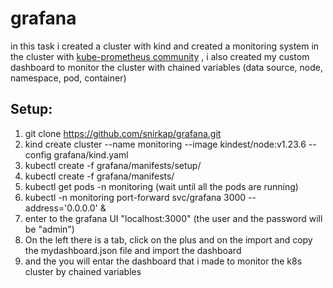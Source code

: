 # grafana
in this task i created a cluster with kind and created a monitoring system in the cluster with [kube-prometheus community](https://github.com/prometheus-operator/kube-prometheus/tree/release-0.11) , i also created my custom dashboard to monitor the cluster with chained variables (data source, node, namespace, pod, container)  
## Setup:
1. git clone https://github.com/snirkap/grafana.git
2. kind create cluster --name monitoring --image kindest/node:v1.23.6 --config grafana/kind.yaml
3. kubectl create -f  grafana/manifests/setup/
4. kubectl create -f  grafana/manifests/
5. kubectl get pods -n monitoring (wait until all the pods are running)
6. kubectl -n monitoring port-forward svc/grafana 3000 --address='0.0.0.0' &
7. enter to the grafana UI "localhost:3000" (the user and the password will be "admin")
8. On the left there is a tab, click on the plus and on the import and copy the mydashboard.json file and import the dashboard
9. and the you will entar the dashboard that i made to monitor the k8s cluster by chained variables 

